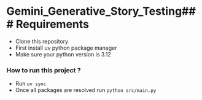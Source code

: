 # Gemini_Generative_Story_Testing### Requirements
-   Clone this repository
-   First install uv python package manager
-   Make sure your python version is 3.12

### How to run this project ?
-   Run `uv sync`
-   Once all packages are resolved run `python src/main.py`